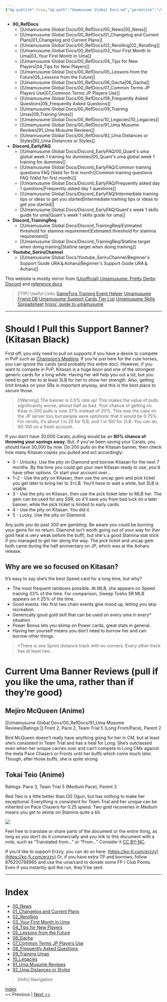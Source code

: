 ```yaml
---
{"dg-publish":true,"dg-path":"Umamusume Global Docs.md","permalink":"/umamusume-global-docs/","pinned":true,"tags":["gardenEntry"],"created":"2025-06-28T00:33:41.001+07:00","updated":"2025-07-21T15:52:36.097+07:00"}
---
```



- **00_RefDocs**
	- [[Umamusume Global Docs/00_RefDocs/00_News\|00_News]]
	- [[Umamusume Global Docs/00_RefDocs/01_Changelog and Current Plans\|01_Changelog and Current Plans]]
	- [[Umamusume Global Docs/00_RefDocs/02_Rerolling\|02_Rerolling]]
	- [[Umamusume Global Docs/00_RefDocs/03_Your First Month In Uma\|03_Your First Month In Uma]]
	- [[Umamusume Global Docs/00_RefDocs/04_Tips for New Players\|04_Tips for New Players]]
	- [[Umamusume Global Docs/00_RefDocs/05_Lessons from the Future\|05_Lessons from the Future]]
	- [[Umamusume Global Docs/00_RefDocs/06_Gacha\|06_Gacha]]
	- [[Umamusume Global Docs/00_RefDocs/07_Common Terms JP Players Use\|07_Common Terms JP Players Use]]
	- [[Umamusume Global Docs/00_RefDocs/08_Frequently Asked Questions\|08_Frequently Asked Questions]]
	- [[Umamusume Global Docs/00_RefDocs/09_Training Umas\|09_Training Umas]]
	- [[Umamusume Global Docs/00_RefDocs/10_Legacies\|10_Legacies]]
	- [[Umamusume Global Docs/00_RefDocs/91_Uma Musume Reviews\|91_Uma Musume Reviews]]
	- [[Umamusume Global Docs/00_RefDocs/92_Uma Distances or Styles\|92_Uma Distances or Styles]]
- **Discord_EarlyFAQ**
	- [[Umamusume Global Docs/Discord_EarlyFAQ/00_Quant's uma global week 1 training for dummies\|00_Quant's uma global week 1 training for dummies]]
	- [[Umamusume Global Docs/Discord_EarlyFAQ/Common training questions FAQ (Valid for first month)\|Common training questions FAQ (Valid for first month)]]
	- [[Umamusume Global Docs/Discord_EarlyFAQ/Frequently asked day 1 questions\|Frequently asked day 1 questions]]
	- [[Umamusume Global Docs/Discord_EarlyFAQ/Intermediate training tips or ideas to get you started\|Intermediate training tips or ideas to get you started]]
	- [[Umamusume Global Docs/Discord_EarlyFAQ/Quant's week 1 skills guide for uma\|Quant's week 1 skills guide for uma]]
- **Discord_TrainingReq**
	- [[Umamusume Global Docs/Discord_TrainingReq/Estimated threshold for stamina requirement\|Estimated threshold for stamina requirement]]
	- [[Umamusume Global Docs/Discord_TrainingReq/Statline target when doing training\|Statline target when doing training]]
- **Youtube_SeriruChannel**
	- [[Umamusume Global Docs/Youtube_SeriruChannel/Beginner's Support Guide URA＆Aoharu\|Beginner's Support Guide URA＆Aoharu]]



This website is mostly mirror from [(Unofficial) Umamusume: Pretty Derby Discord](https://discord.gg/umamusume) and [reference docs](https://docs.google.com/document/d/11X2P7pLuh-k9E7PhRiD20nDX22rNWtCpC1S4IMx_8pQ)

> [!TIP] Useful Links
> [GameTora Training Event Helper](https://gametora.com/umamusume/training-event-helper)
> [Umamusume Friend DB](https://uma-global.pure-db.com/#/search)
> [Umamusume Support Cards Tier List](https://euophrys.github.io/uma-tiers/#/global)
> [Umamusume Skills Spreadsheet](https://docs.google.com/spreadsheets/u/0/d/1oB3eTvKqREtJDWJL0q80O_VjBcpOmRl5xE0z5fZKgFY/htmlview) 
> [hrons' guide to umamusume](https://docs.google.com/document/d/1Zt6J-ktC9UFFPjD3ifc_-fmjzx1TAsXzlR9vVGCR5Jg)

---


<div class="transclusion internal-embed is-loaded"><div class="markdown-embed">



# Should I Pull this Support Banner? (Kitasan Black)

First off, you only need to pull on supports if you have a desire to compete in PvP such as [Champion’s Meeting](https://docs.google.com/document/d/11X2P7pLuh-k9E7PhRiD20nDX22rNWtCpC1S4IMx_8pQ/edit?tab=t.0#heading=h.n319dua1dy0z). If you’re just here for the cute horses, you can ignore the cards (and probably this entire doc). However, if you want to compete in PvP, Kitasan is a huge boon and one of the strongest generic cards for a long while. Having her will help you out a lot, but you need to get her to at least 3LB for her to show her strength. Also, getting limit breaks on your SRs is important anyway, and this is the best place to secure those.

> [!Warning] The banner is 0.5% rate up! 
> This makes the value of pulls significantly worse, almost half as bad. Your chance of getting no Kitas in 200 pulls is now 37% instead of 20%. This was the case on the JP server too, but people were optimistic that it would be 0.75%. For rerolls, it’s about 1 in 20 for 1LB, and 1 in 100 for 2LB. You can do 90-100 on a fresh account.

If you don’t have 30,000 Carats, pulling would be an **80% chance of throwing your savings away.** But, if you've been saving your Carats, you should have 30,000 by now. Do 200 pulls on the Kitasan banner, then check how many Kitasan copies you pulled and act accordingly:

- 0 - Unlucky. Use the pity on Diamond and borrow Kitasan for the next 7 months. By the time you could get your own Kitasan ready to use, you'd have other options. Or start your account over…
- 1~2 - Use the pity on Kitasan, then use the uncap gem and pick ticket you get later to bring her to 3+LB. You’ll have to wait a while, but 3LB is usable.
- 3 - Use the pity on Kitasan, then use the pick ticket later to MLB her. The gem can be used for any SSR, so it'll save you from bad luck on a later banner, while the pick ticket is limited to early cards.
- 4 - Use the pity on Kitasan. You did it.
- 5 - Lucky. Use the pity on Diamond.

Any pulls you do past 200 are gambling. Be aware you could be burning your gems for no return. Diamond isn't worth going out of your way for (her gold heal is very weak before the buff), but she's a good Stamina stat stick if you managed to get her along the way. The pick ticket and uncap gem both came during the half anniversary on JP, which was at the Aoharu release.
## Why are we so focused on Kitasan?

It’s easy to say she’s the best Speed card for a long time, but why?
- The most frequent rainbows possible. At MLB, she appears on Speed training 33% of the time. For comparison, Sweep Tosho SR MLB appears on it 25% of the time.
- Good events. Her first two chain events give mood up, letting you skip recreation.
- Generically good gold skill that can be used on every uma in every* situation.
- Power Bonus lets you skimp on Power cards, great stats in general.
- Having her yourself means you don’t need to borrow her and can borrow other things.
>  *There is one Sprint distance track with no corners. Every other track has at least two.

# Current Uma Banner Reviews (pull if you like the uma, rather than if they’re good)

## Mejiro McQueen (Anime)
[[Umamusume Global Docs/00_RefDocs/91_Uma Musume Reviews\|Ratings:]] Front 2, Pace 2, Team Trial 5 (Long Front/Pace), Parent 2

Bird McQueen doesn’t really have anything going for her in CM, but at least she’s consistent in Team Trial and has a heal for Long. She’s outclassed even when her unique carries over and can’t compete in Long CMs against the meta Pace Chasers or Fronts until her buffs which come much later. Though, after those buffs, she is quite strong.

## Tokai Teio (Anime)
Ratings: Pace 3, Team Trial 5 (Medium Pace), Parent 3

Red Teio is a little better than OG Oguri, but has nothing to make her exceptional. Everything is consistent for Team Trial and her unique can be inherited on Pace Chasers for 0.25 speed. Two gold recoveries in Medium means you get to skimp on Stamina quite a bit.

![](https://lh7-rt.googleusercontent.com/docsz/AD_4nXf3PFGoBvQEEiGK5mlRtizN4nctE_GE-Z71x8eql_dbRSpissPeJPzkSBGYsUa784LtvoKs6enHyGtGaTe-o8BvvyO-hmjB14U6324BViD7MX6XC4ICr_TKtQX_2N0-ur9Sk0YN?key=fhZ7zmP8tVEVYyEYXLguJQ)

Feel free to translate or share parts of the document or the entire thing, as long as you don’t do it commercially and you link to this document with a note, such as “Translated from…” or “From…” Consider it [CC BY-NC](https://creativecommons.org/licenses/by-nc/4.0/). 

If you’d like to support Erzzy, you can do so here: [https://ko-fi.com/erzzy](https://ko-fi.com/erzzy) Or, if you have extra TP and borrows, follow 876200788965 and use the uma/card to donate some FP / Club Points. Even if you instantly quit the run, they’ll be sent.

---
# Index
<p><span><ul>
<li dir="auto"><a data-tooltip-position="top" aria-label="Umamusume Global Docs/00_RefDocs/00_News.md" data-href="Umamusume Global Docs/00_RefDocs/00_News.md" href="Umamusume Global Docs/00_RefDocs/00_News.md" class="internal-link" target="_blank" rel="noopener nofollow">00_News</a></li>
<li dir="auto"><a data-tooltip-position="top" aria-label="Umamusume Global Docs/00_RefDocs/01_Changelog and Current Plans.md" data-href="Umamusume Global Docs/00_RefDocs/01_Changelog and Current Plans.md" href="Umamusume Global Docs/00_RefDocs/01_Changelog and Current Plans.md" class="internal-link" target="_blank" rel="noopener nofollow">01_Changelog and Current Plans</a></li>
<li dir="auto"><a data-tooltip-position="top" aria-label="Umamusume Global Docs/00_RefDocs/02_Rerolling.md" data-href="Umamusume Global Docs/00_RefDocs/02_Rerolling.md" href="Umamusume Global Docs/00_RefDocs/02_Rerolling.md" class="internal-link" target="_blank" rel="noopener nofollow">02_Rerolling</a></li>
<li dir="auto"><a data-tooltip-position="top" aria-label="Umamusume Global Docs/00_RefDocs/03_Your First Month In Uma.md" data-href="Umamusume Global Docs/00_RefDocs/03_Your First Month In Uma.md" href="Umamusume Global Docs/00_RefDocs/03_Your First Month In Uma.md" class="internal-link" target="_blank" rel="noopener nofollow">03_Your First Month In Uma</a></li>
<li dir="auto"><a data-tooltip-position="top" aria-label="Umamusume Global Docs/00_RefDocs/04_Tips for New Players.md" data-href="Umamusume Global Docs/00_RefDocs/04_Tips for New Players.md" href="Umamusume Global Docs/00_RefDocs/04_Tips for New Players.md" class="internal-link" target="_blank" rel="noopener nofollow">04_Tips for New Players</a></li>
<li dir="auto"><a data-tooltip-position="top" aria-label="Umamusume Global Docs/00_RefDocs/05_Lessons from the Future.md" data-href="Umamusume Global Docs/00_RefDocs/05_Lessons from the Future.md" href="Umamusume Global Docs/00_RefDocs/05_Lessons from the Future.md" class="internal-link" target="_blank" rel="noopener nofollow">05_Lessons from the Future</a></li>
<li dir="auto"><a data-tooltip-position="top" aria-label="Umamusume Global Docs/00_RefDocs/06_Gacha.md" data-href="Umamusume Global Docs/00_RefDocs/06_Gacha.md" href="Umamusume Global Docs/00_RefDocs/06_Gacha.md" class="internal-link" target="_blank" rel="noopener nofollow">06_Gacha</a></li>
<li dir="auto"><a data-tooltip-position="top" aria-label="Umamusume Global Docs/00_RefDocs/07_Common Terms JP Players Use.md" data-href="Umamusume Global Docs/00_RefDocs/07_Common Terms JP Players Use.md" href="Umamusume Global Docs/00_RefDocs/07_Common Terms JP Players Use.md" class="internal-link" target="_blank" rel="noopener nofollow">07_Common Terms JP Players Use</a></li>
<li dir="auto"><a data-tooltip-position="top" aria-label="Umamusume Global Docs/00_RefDocs/08_Frequently Asked Questions.md" data-href="Umamusume Global Docs/00_RefDocs/08_Frequently Asked Questions.md" href="Umamusume Global Docs/00_RefDocs/08_Frequently Asked Questions.md" class="internal-link" target="_blank" rel="noopener nofollow">08_Frequently Asked Questions</a></li>
<li dir="auto"><a data-tooltip-position="top" aria-label="Umamusume Global Docs/00_RefDocs/09_Training Umas.md" data-href="Umamusume Global Docs/00_RefDocs/09_Training Umas.md" href="Umamusume Global Docs/00_RefDocs/09_Training Umas.md" class="internal-link" target="_blank" rel="noopener nofollow">09_Training Umas</a></li>
<li dir="auto"><a data-tooltip-position="top" aria-label="Umamusume Global Docs/00_RefDocs/10_Legacies.md" data-href="Umamusume Global Docs/00_RefDocs/10_Legacies.md" href="Umamusume Global Docs/00_RefDocs/10_Legacies.md" class="internal-link" target="_blank" rel="noopener nofollow">10_Legacies</a></li>
<li dir="auto"><a data-tooltip-position="top" aria-label="Umamusume Global Docs/00_RefDocs/91_Uma Musume Reviews.md" data-href="Umamusume Global Docs/00_RefDocs/91_Uma Musume Reviews.md" href="Umamusume Global Docs/00_RefDocs/91_Uma Musume Reviews.md" class="internal-link" target="_blank" rel="noopener nofollow">91_Uma Musume Reviews</a></li>
<li dir="auto"><a data-tooltip-position="top" aria-label="Umamusume Global Docs/00_RefDocs/92_Uma Distances or Styles.md" data-href="Umamusume Global Docs/00_RefDocs/92_Uma Distances or Styles.md" href="Umamusume Global Docs/00_RefDocs/92_Uma Distances or Styles.md" class="internal-link" target="_blank" rel="noopener nofollow">92_Uma Distances or Styles</a></li>
</ul></span></p>


> [!info] Navigation
<p><span><a data-tooltip-position="top" aria-label="00_News" data-href="00_News" href="00_News" class="internal-link" target="_blank" rel="noopener nofollow">Index</a><br>
&lt;&lt; Previous | <a data-tooltip-position="top" aria-label="01_Changelog and Current Plans" data-href="01_Changelog and Current Plans" href="01_Changelog and Current Plans" class="internal-link" target="_blank" rel="noopener nofollow">Next &gt;&gt;</a></span></p>


</div></div>
